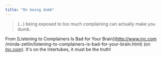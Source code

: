 ```yaml
---
title: "On being dumb"
---
```


> (...) being exposed to too much complaining can actually make you dumb.

From [Listening to Complainers Is Bad for Your Brain](http://www.inc.com
/minda-zetlin/listening-to-complainers-is-bad-for-your-brain.html) (on
[Inc.com](http://inc.com)). It's on the Intertubes, it must be the truth!

